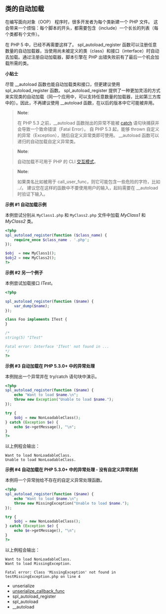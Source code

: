 类的自动加载
------------

在编写面向对象（OOP） 程序时，很多开发者为每个类新建一个 PHP 文件。
这会带来一个烦恼：每个脚本的开头，都需要包含（include）一个长长的列表（每个类都有个文件）。

在 PHP 5 中，已经不再需要这样了。 <span
class="function">spl\_autoload\_register</span>
函数可以注册任意数量的自动加载器，当使用尚未被定义的类（class）和接口（interface）时自动去加载。通过注册自动加载器，脚本引擎在
PHP 出错失败前有了最后一个机会加载所需的类。

**小贴士**

尽管 <span class="function">\_\_autoload</span>
函数也能自动加载类和接口，但更建议使用 <span
class="function">spl\_autoload\_register</span> 函数。 <span
class="function">spl\_autoload\_register</span>
提供了一种更加灵活的方式来实现类的自动加载（同一个应用中，可以支持任意数量的加载器，比如第三方库中的）。因此，不再建议使用
<span class="function">\_\_autoload</span>
函数，在以后的版本中它可能被弃用。

> **Note**:
>
> 在 PHP 5.3 之前，\_\_autoload 函数抛出的异常不能被
> <a href="/language/exceptions.html" class="link">catch</a>
> 语句块捕获并会导致一个致命错误（Fatal Error）。 自 PHP 5.3 起，能够
> thrown 自定义的异常（Exception），随后自定义异常类即可使用。
> \_\_autoload 函数可以递归的自动加载自定义异常类。

> **Note**:
>
> 自动加载不可用于 PHP 的 CLI
> <a href="/features/commandline.html" class="link">交互模式</a>。

> **Note**:
>
> 如果类名比如被用于 <span
> class="function">call\_user\_func</span>，则它可能包含一些危险的字符，比如
> *../*。 建议您在这样的函数中不要使用用户的输入，起码需要在 <span
> class="function">\_\_autoload</span> 时验证下输入。

**示例 \#1 自动加载示例**

本例尝试分别从 `MyClass1.php` 和 `MyClass2.php` 文件中加载 *MyClass1* 和
*MyClass2* 类。

``` php
<?php
spl_autoload_register(function ($class_name) {
    require_once $class_name . '.php';
});

$obj  = new MyClass1();
$obj2 = new MyClass2();
?>
```

**示例 \#2 另一个例子**

本例尝试加载接口 *ITest*。

``` php
<?php

spl_autoload_register(function ($name) {
    var_dump($name);
});

class Foo implements ITest {
}

/*
string(5) "ITest"

Fatal error: Interface 'ITest' not found in ...
*/
?>
```

**示例 \#3 自动加载在 PHP 5.3.0+ 中的异常处理**

本例抛出一个异常并在 try/catch 语句块中演示。

``` php
<?php
spl_autoload_register(function ($name) {
    echo "Want to load $name.\n";
    throw new Exception("Unable to load $name.");
});

try {
    $obj = new NonLoadableClass();
} catch (Exception $e) {
    echo $e->getMessage(), "\n";
}
?>
```

以上例程会输出：

    Want to load NonLoadableClass.
    Unable to load NonLoadableClass.

**示例 \#4 自动加载在 PHP 5.3.0+ 中的异常处理 - 没有自定义异常机制**

本例将一个异常抛给不存在的自定义异常处理函数。

``` php
<?php
spl_autoload_register(function ($name) {
    echo "Want to load $name.\n";
    throw new MissingException("Unable to load $name.");
});

try {
    $obj = new NonLoadableClass();
} catch (Exception $e) {
    echo $e->getMessage(), "\n";
}
?>
```

以上例程会输出：

    Want to load NonLoadableClass.
    Want to load MissingException.

    Fatal error: Class 'MissingException' not found in testMissingException.php on line 4

-   <span class="function">unserialize</span>
-   <a href="/var/setup.html#" class="link">unserialize_callback_func</a>
-   <span class="function">spl\_autoload\_register</span>
-   <span class="function">spl\_autoload</span>
-   <span class="function">\_\_autoload</span>
